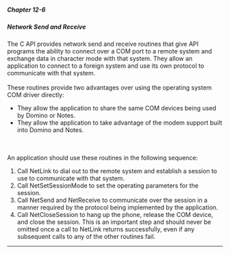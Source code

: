 ##### Chapter 12-6
##### Network Send and Receive

The C API provides network send and receive routines that give API programs the ability to connect over a COM port to a remote system and exchange data in character mode with that system. They allow an application to connect to a foreign system and use its own protocol to communicate with that system.<br>
<br>
These routines provide two advantages over using the operating system COM driver directly:<br>

<ul type="disc">
<li>They allow the application to share the same COM devices being used by Domino or Notes.
<li>They allow the application to take advantage of the modem support built into Domino and Notes.</ul>
<br>
<br>
An application should use these routines in the following sequence:<br>

<ol type="1">
<li>Call NetLink to dial out to the remote system and establish a session to use to communicate with that system.
<li>Call NetSetSessionMode to set the operating parameters for the session.
<li>Call NetSend and NetReceive to communicate over the session in a manner required by the protocol being implemented by the application.
<li>Call NetCloseSession to hang up the phone, release the COM device,  and close the session. This is an important step and should never be omitted once a call to NetLink returns successfully, even if any subsequent calls to any of the other routines fail.</ol>

---
